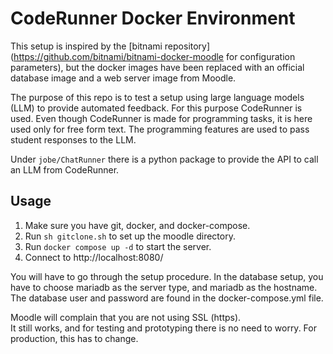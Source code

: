 # CodeRunner Docker Environment

This setup is inspired by the 
[bitnami repository](https://github.com/bitnami/bitnami-docker-moodle for configuration parameters),
but the docker images have been replaced with an official database
image and a web server image from Moodle.

The purpose of this repo is to test a setup using large language
models (LLM) to provide automated feedback.  For this purpose CodeRunner
is used.  Even though CodeRunner is made for programming tasks,
it is here used only for free form text.  The programming 
features are used to pass student responses to the LLM.

Under `jobe/ChatRunner` there is a python package to provide the
API to call an LLM from CodeRunner.

## Usage

1.  Make sure you have git, docker, and docker-compose.
2.  Run `sh gitclone.sh` to set up the moodle directory.
3.  Run `docker compose up -d` to start the server.
4.  Connect to http://localhost:8080/

You will have to go through the setup procedure.
In the database setup, you have to choose mariadb as
the server type, and mariadb as the hostname.  The database
user and password are found in the docker-compose.yml file.

Moodle will complain that you are not using SSL (https).  
It still works, and for testing and prototyping there is no
need to worry.  For production, this has to change.

